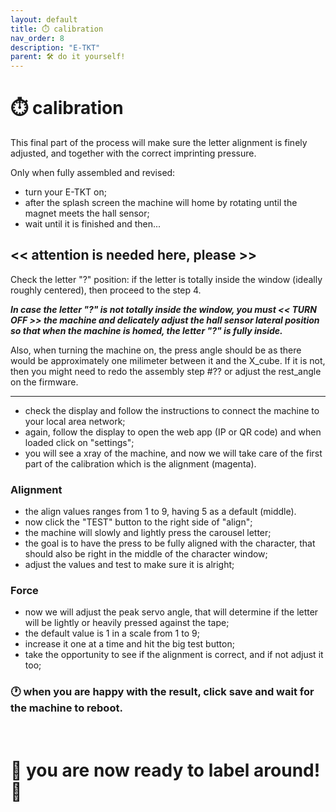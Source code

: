 ```yaml
---
layout: default
title: ⏱️ calibration
nav_order: 8
description: "E-TKT"
parent: 🛠️ do it yourself!
---
```


# ⏱️ **calibration**

This final part of the process will make sure the letter alignment is finely adjusted, and together with the correct imprinting pressure.

Only when fully assembled and revised:
- turn your E-TKT on;
- after the splash screen the machine will home by rotating until the magnet meets the hall sensor;
- wait until it is finished and then...

## << attention is needed here, please >>

Check the letter "?" position: if the letter is totally inside the window (ideally roughly centered), then proceed to the step 4.

***In case the letter "?" is not totally inside the window, you must << TURN OFF >> the machine and delicately adjust the hall sensor lateral position so that when the machine is homed, the letter "?" is fully inside.***

Also, when turning the machine on, the press angle should be as there would be approximately one milimeter between it and the X_cube. If it is not, then you might need to redo the assembly step #?? or adjust the rest_angle on the firmware.  

----

- check the display and follow the instructions to connect the machine to your local area network;
- again, follow the display to open the web app (IP or QR code) and when loaded click on "settings";
- you will see a xray of the machine, and now we will take care of the first part of the calibration which is the alignment (magenta).

### Alignment
- the align values ranges from 1 to 9, having 5 as a default (middle).
- now click the "TEST" button to the right side of "align";
- the machine will slowly and lightly press the carousel letter;
- the goal is to have the press to be fully aligned with the character, that should also be right in the middle of the character window;
- adjust the values and test to make sure it is alright;

### Force
- now we will adjust the peak servo angle, that will determine if the letter will be lightly or heavily pressed against the tape;
- the default value is 1 in a scale from 1 to 9;
- increase it one at a time and hit the big test button;
- take the opportunity to see if the alignment is correct, and if not adjust it too;


### 🕐 when you are happy with the result, click save and wait for the machine to reboot.
<br>

# 🎉 you are now ready to label around! 🎉

<br>
